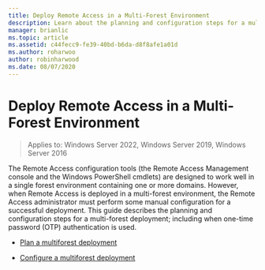 ```yaml
---
title: Deploy Remote Access in a Multi-Forest Environment
description: Learn about the planning and configuration steps for a multi-forest deployment; including when one-time password (OTP) authentication is used.
manager: brianlic
ms.topic: article
ms.assetid: c44fecc9-fe39-40bd-b6da-d8f8afe1a01d
ms.author: roharwoo
author: robinharwood
ms.date: 08/07/2020
---
```

# Deploy Remote Access in a Multi-Forest Environment

>Applies to: Windows Server 2022, Windows Server 2019, Windows Server 2016

The Remote Access configuration tools (the Remote Access Management console and the Windows PowerShell cmdlets) are designed to work well in a single forest environment containing one or more domains. However, when Remote Access is deployed in a multi-forest environment, the Remote Access administrator must perform some manual configuration for a successful deployment. This guide describes the planning and configuration steps for a multi-forest deployment; including when one-time password (OTP) authentication is used.

-   [Plan a multiforest deployment](Plan-a-Multi-Forest-Deployment.md)

-   [Configure a multiforest deployment](Configure-a-Multi-Forest-Deployment.md)



